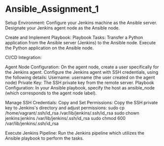 # Ansible_Assignment_1
Setup Environment:
Configure your Jenkins machine as the Ansible server.
Designate your Jenkins agent node as the Ansible node.

Create and Implement Playbook:
Playbook Tasks:
Transfer a Python application from the Ansible server (Jenkins) to the Ansible node.
Execute the Python application on the Ansible node.

CI/CD Integration:

Agent Node Configuration:
On the agent node, create a user specifically for the Jenkins agent.
Configure the Jenkins agent with SSH credentials, using the following details:
Username: username (the user created on the agent node)
Private Key: The SSH private key from the remote server.
Playbook Configuration:
In your Ansible playbook, specify the host as ansible_node (which corresponds to the agent node label).


Manage SSH Credentials:
Copy and Set Permissions:
Copy the SSH private key to Jenkins's directory and adjust permissions:
sudo cp /home/vagrant/.ssh/id_rsa /var/lib/jenkins/.ssh/id_rsa
sudo chown jenkins:jenkins /var/lib/jenkins/.ssh/id_rsa
sudo chmod 600 /var/lib/jenkins/.ssh/id_rsa

Execute Jenkins Pipeline:
Run the Jenkins pipeline which utilizes the Ansible playbook to perform the tasks.
